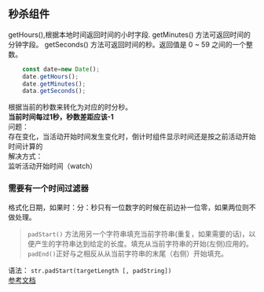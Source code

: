 ## 秒杀组件
getHours(),根据本地时间返回时间的小时字段.
getMinutes() 方法可返回时间的分钟字段。
getSeconds() 方法可返回时间的秒。返回值是 0 ~ 59 之间的一个整数。
```javascript
    const date=new Date();
    date.getHours();
    date.getMinutes();
    data.getSeconds();
```
根据当前的秒数来转化为对应的时分秒。  
**当前时间每过1秒，秒数差距应该-1**  
问题：  
存在变化，当活动开始时间发生变化时，倒计时组件显示时间还是按之前活动开始时间计算的  
解决方式：  
监听活动开始时间（watch）
### 需要有一个时间过滤器
格式化日期，如果时：分：秒只有一位数字的时候在前边补一位零，如果两位则不做处理。  
>`padStart()` 方法用另一个字符串填充当前字符串(重复，如果需要的话)，以便产生的字符串达到给定的长度。填充从当前字符串的开始(左侧)应用的。 `padEnd()`正好与之相反从从当前字符串的末尾（右侧）开始填充。

语法：
`str.padStart(targetLength [, padString])`  
[参考文档](https://developer.mozilla.org/zh-CN/docs/Web/JavaScript/Reference/Global_Objects/String/padStart)
